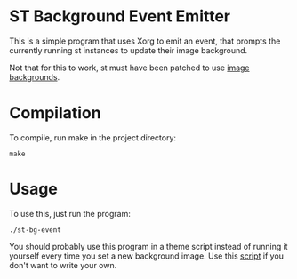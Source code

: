 # ST Background Event Emitter

This is a simple program that uses Xorg to emit an event, that prompts the currently running st instances to update their image background.

Not that for this to work, st must have been patched to use [image backgrounds](https://github.com/hexoctal/st-image-background).

# Compilation

To compile, run make in the project directory:

```shell
make
```

# Usage

To use this, just run the program:

```shell
./st-bg-event
```

You should probably use this program in a theme script instead of running it yourself every time you set a new background image. Use this [script](https://github.com/hexoctal/change-theme) if you don't want to write your own.
